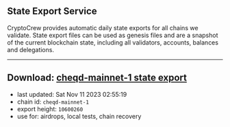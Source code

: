 ## State Export Service
CryptoCrew provides automatic daily state exports for all chains we validate. State export files can be used as genesis files and are a snapshot of the current blockchain state, including all validators, accounts, balances and delegations.

---
**Download: [cheqd-mainnet-1 state export](https://dl.ccvalidators.com/SERVICE/cheqd/cheqd-mainnet-1_export_10600260.json)**
---

- last updated: Sat Nov 11 2023 02:55:19
- chain id: `cheqd-mainnet-1`
- export height: `10600260`
- use for: airdrops, local tests, chain recovery
